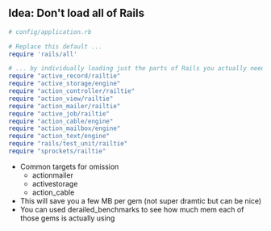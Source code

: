 ## Idea: Don't load all of Rails

```ruby
# config/application.rb

# Replace this default ...
require 'rails/all'

# ... by individually loading just the parts of Rails you actually need e.g.
require "active_record/railtie"
require "active_storage/engine"
require "action_controller/railtie"
require "action_view/railtie"
require "action_mailer/railtie"
require "active_job/railtie"
require "action_cable/engine"
require "action_mailbox/engine"
require "action_text/engine"
require "rails/test_unit/railtie"
require "sprockets/railtie"
```

- Common targets for omission
    - actionmailer
    - activestorage
    - action_cable
- This will save you a few MB per gem (not super dramtic but can be nice)
- You can used derailed_benchmarks to see how much mem each of those gems is
  actually using
